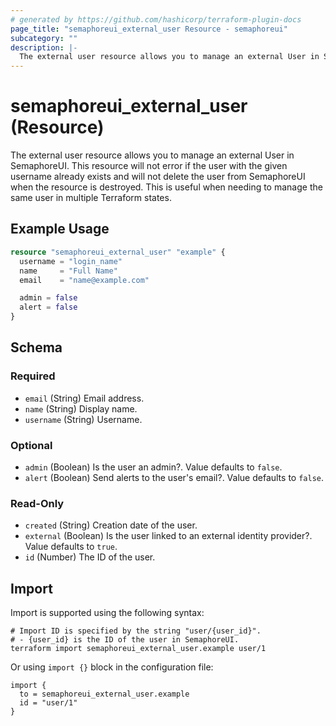 ```yaml
---
# generated by https://github.com/hashicorp/terraform-plugin-docs
page_title: "semaphoreui_external_user Resource - semaphoreui"
subcategory: ""
description: |-
  The external user resource allows you to manage an external User in SemaphoreUI. This resource will not error if the user with the given username already exists and will not delete the user from SemaphoreUI when the resource is destroyed. This is useful when needing to manage the same user in multiple Terraform states.
---
```


# semaphoreui_external_user (Resource)

The external user resource allows you to manage an external User in SemaphoreUI. This resource will not error if the user with the given username already exists and will not delete the user from SemaphoreUI when the resource is destroyed. This is useful when needing to manage the same user in multiple Terraform states.

## Example Usage

```terraform
resource "semaphoreui_external_user" "example" {
  username = "login_name"
  name     = "Full Name"
  email    = "name@example.com"

  admin = false
  alert = false
}
```

<!-- schema generated by tfplugindocs -->
## Schema

### Required

- `email` (String) Email address.
- `name` (String) Display name.
- `username` (String) Username.

### Optional

- `admin` (Boolean) Is the user an admin?. Value defaults to `false`.
- `alert` (Boolean) Send alerts to the user's email?. Value defaults to `false`.

### Read-Only

- `created` (String) Creation date of the user.
- `external` (Boolean) Is the user linked to an external identity provider?. Value defaults to `true`.
- `id` (Number) The ID of the user.

## Import

Import is supported using the following syntax:

```shell
# Import ID is specified by the string "user/{user_id}".
# - {user_id} is the ID of the user in SemaphoreUI.
terraform import semaphoreui_external_user.example user/1
```
Or using `import {}` block in the configuration file:
```hcl
import {
  to = semaphoreui_external_user.example
  id = "user/1"
}
```
